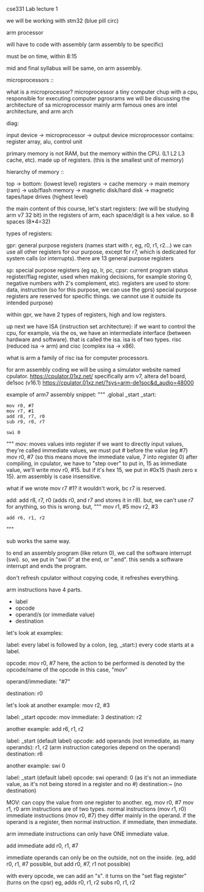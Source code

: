 cse331 Lab lecture 1

we will be working with stm32 (blue pill circ)

arm processor

will have to code with assembly (arm assembly to be specific)

must be on time, within 8:15

mid and final syllabus will be same, on arm assembly.

microprocessors ::

what is a microprocessor?
microprocessor a tiny computer chup with a cpu, responsible for executing computer pgrosrams
we will be discussing the architecture of sa microprocessor mainly arm
famous ones are intel architecture, and arm arch

diag:

input device -> microprocessor -> output device
microprocessor contains:
register array, alu, control unit

primary memory is not RAM, but the memory within the CPU. (L1 L2 L3 cache, etc).
made up of registers. (this is the smallest unit of memory)

hierarchy of memory ::

top -> bottom:
(lowest level) registers -> cache memory -> main memory (ram) -> usb/flash memory -> magnetic disk/hard disk -> magnetic tapes/tape drives (highest level)

the main content of this course, let's start
registers: (we will be studying arm v7 32 bit)
in the registers of arm, each space/digit is a hex value. so 8 spaces (8*4=32)

types of registers:

gpr: general purpose registers (names start with r, eg, r0, r1, r2...)
we can use all other registers for our purpose, except for r7, which is dedicated for system calls (or interrupts). there are 13 general purpose registers

sp: special purpose registers (eg sp, lr, pc, cpsr: current program status 
register/flag register, used when making decisions, for example storing 0, negative numbers with 2's complement, etc).
registers are used to store: data, instruction (so for this purpose, we can use the gprs)
special purpose registers are reserved for specific things. we cannot use it outside its intended purpose)

within gpr, we have 2 types of registers, high and low registers.

up next we have ISA (instruction set architecture): if we want to control the cpu, for example, via the os, we have an intermediate interface (between hardware and software). that is called the isa.
isa is of two types. risc (reduced isa -> arm) and cisc (complex isa -> x86).

what is arm
a family of risc isa for computer processors.

for arm assembly coding we will be using a simulator website named cpulator.
https://cpulator.01xz.net/
specifically arm v7, altera de1 board, de1soc (v16.1)
https://cpulator.01xz.net/?sys=arm-de1soc&d_audio=48000

example of arm7 assembly snippet:
"""
.global _start
_start:
	
	mov r0, #7
	mov r7, #1
	add r8, r7, r0
	sub r9, r0, r7
	
	swi 0
"""
mov: moves values into register
if we want to directly input values, they're called immediate values, we must put # before the value (eg #7)
mov r0, #7 (so this means move the immediate value, 7 into register 0)
after compiling, in cpulator, we have to "step over"
to put in, 15 as immediate value, we'll write mov r0, #15.
but if it's hex 15, we put in #0x15 (hash zero x 15).
arm assembly is case insensitive.

what if we wrote mov r7 #1? it wouldn't work, bc r7 is reserved.

add:
add r8, r7, r0 (adds r0, and r7 and stores it in r8). but, we can't use r7 for anything, so this is wrong.
but, 
"""
mov r1, #5
	mov r2, #3
	
	add r6, r1, r2
"""

sub works the same way.

to end an assembly program (like return 0), we call the software interrupt (swi).
so, we put in "swi 0" at the end, or ".end". this sends a software interrupt and ends the program.

don't refresh cpulator without copying code, it refreshes everything.

arm instructions have 4 parts.
- label
- opcode
- operand/s (or immediate value)
- destination

let's look at examples:

label:
every label is followed by a colon, (eg, _start:)
every code starts at a label.

opcode:
mov r0, #7
here, the action to be performed is denoted by the opcode/name of the opcode
in this case, "mov"

operand/immediate: "#7"

destination: r0

let's look at another example:
mov r2, #3

label: _start
opcode: mov
immediate: 3
destination: r2

another example:
add r6, r1, r2

label: _start (default label)
opcode: add
operands (not immediate, as many operands): r1, r2 (arm instruction categories depend on the operand)
destination: r6 

another example:
swi 0

label: _start (default label)
opcode: swi
operand: 0 (as it's not an immediate value, as it's not being stored in a register and no #)
destination:~ (no destination) 

MOV: can copy the value from one register to another. 
eg, mov r0, #7
mov r1, r0
arm instructions are of two types.
normal instructions (mov r1, r0)
immediate instructions (mov r0, #7)
they differ mainly in the operand. if the operand is a register, then normal instruction. if immediate, then immediate.

arm immediate instructions can only have ONE immediate value.

add immediate
add r0, r1, #7

immediate operands can only be on the outside, not on the inside.
(eg, add r0, r1, #7 possible, but add r0, #7, r1 not possible)

with every opcode, we can add an "s". it turns on the "set flag register" (turns on the cpsr)
eg,
adds r0, r1, r2
subs r0, r1, r2